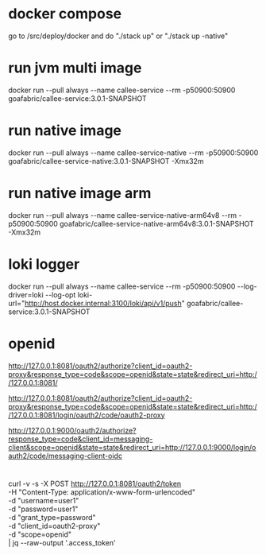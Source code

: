 # docker compose
go to /src/deploy/docker and do "./stack up" or "./stack up -native"

# run jvm multi image
docker run --pull always --name callee-service --rm -p50900:50900 goafabric/callee-service:3.0.1-SNAPSHOT

# run native image
docker run --pull always --name callee-service-native --rm -p50900:50900 goafabric/callee-service-native:3.0.1-SNAPSHOT -Xmx32m

# run native image arm
docker run --pull always --name callee-service-native-arm64v8 --rm -p50900:50900 goafabric/callee-service-native-arm64v8:3.0.1-SNAPSHOT -Xmx32m

# loki logger
docker run --pull always --name callee-service --rm -p50900:50900 --log-driver=loki --log-opt loki-url="http://host.docker.internal:3100/loki/api/v1/push" goafabric/callee-service:3.0.1-SNAPSHOT

# openid
http://127.0.0.1:8081/oauth2/authorize?client_id=oauth2-proxy&response_type=code&scope=openid&state=state&redirect_uri=http://127.0.0.1:8081/

http://127.0.0.1:8081/oauth2/authorize?client_id=oauth2-proxy&response_type=code&scope=openid&state=state&redirect_uri=http://127.0.0.1:8081/login/oauth2/code/oauth2-proxy

http://127.0.0.1:9000/oauth2/authorize?response_type=code&client_id=messaging-client&scope=openid&state=state&redirect_uri=http://127.0.0.1:9000/login/oauth2/code/messaging-client-oidc
                                

#
curl -v -s -X POST http://127.0.0.1:8081/oauth2/token \
-H "Content-Type: application/x-www-form-urlencoded" \
-d "username=user1" \
-d "password=user1" \
-d "grant_type=password" \
-d "client_id=oauth2-proxy" \
-d "scope=openid" \
| jq --raw-output '.access_token'